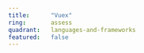 ```yaml
---
title:      "Vuex"
ring:       assess
quadrant:   languages-and-frameworks
featured:   false
---
```

